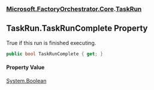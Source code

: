 ### [Microsoft.FactoryOrchestrator.Core](Microsoft_FactoryOrchestrator_Core.md 'Microsoft.FactoryOrchestrator.Core').[TaskRun](TaskRun.md 'Microsoft.FactoryOrchestrator.Core.TaskRun')
## TaskRun.TaskRunComplete Property
True if this run is finished executing.  
```csharp
public bool TaskRunComplete { get; }
```
#### Property Value
[System.Boolean](https://docs.microsoft.com/en-us/dotnet/api/System.Boolean 'System.Boolean')
